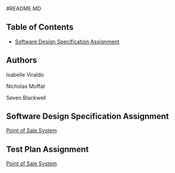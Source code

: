 #README.MD

## Table of Contents
- [Software Design Specification Assignment](#software-design-specification-assignment)

## Authors
Isabelle Viraldo

Nicholas Moffat

Seven Blackwell


## Software Design Specification Assignment

[Point of Sale System](https://github.com/isabelleviraldo/CS250-F24-15/blob/main/software-design-specification-assignment/point-of-sale-system.md)

## Test Plan Assignment

[Point of Sale System](https://github.com/isabelleviraldo/CS250-F24-15/blob/main/sds%3A-test-plan/point-of-sale-system.md)
